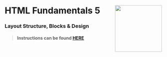 # HTML Fundamentals 5 <img align="right" src="https://github.com/Learning-Fuze/prototypes_C10.17/blob/assets/assets/images/logos/LF_LOGO.png?raw=true" width="150">
### Layout Structure, Blocks & Design

>#### Instructions can be found <a href="http://learning-fuze.github.io/prototypes_C10.17/#/HTML-Fundamentals-5" target="_blank">HERE</a>
